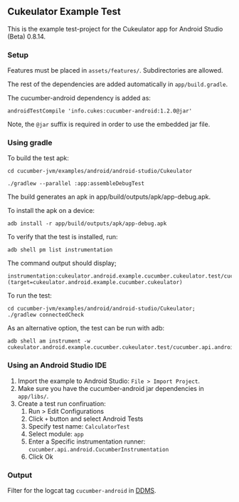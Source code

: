 ## Cukeulator Example Test
This is the example test-project for the Cukeulator app for Android Studio (Beta) 0.8.14.

### Setup
Features must be placed in `assets/features/`. Subdirectories are allowed.

The rest of the dependencies are added automatically in `app/build.gradle`.

The cucumber-android dependency is added as:

```
androidTestCompile 'info.cukes:cucumber-android:1.2.0@jar'
```

Note, the `@jar` suffix is required in order to use the embedded jar file.

### Using gradle

To build the test apk:

```
cd cucumber-jvm/examples/android/android-studio/Cukeulator

./gradlew --parallel :app:assembleDebugTest
```

The build generates an apk in app/build/outputs/apk/app-debug.apk.

To install the apk on a device:

```
adb install -r app/build/outputs/apk/app-debug.apk
```

To verify that the test is installed, run:

```
adb shell pm list instrumentation
```

The command output should display;

```
instrumentation:cukeulator.android.example.cucumber.cukeulator.test/cucumber.api.android.CucumberInstrumentation (target=cukeulator.android.example.cucumber.cukeulator)
```

To run the test:

```
cd cucumber-jvm/examples/android/android-studio/Cukeulator;
./gradlew connectedCheck
```

As an alternative option, the test can be run with adb:

```
adb shell am instrument -w cukeulator.android.example.cucumber.cukeulator.test/cucumber.api.android.CucumberInstrumentation
```

### Using an Android Studio IDE
1. Import the example to Android Studio: `File > Import Project`.
2. Make sure you have the cucumber-android jar dependencies in `app/libs/`.
3. Create a test run confiruation:
    1.  Run > Edit Configurations
    2. Click `+` button and select Android Tests
    3. Specify test name: `CalculatorTest`
    4. Select module: `app`
    5. Enter a Specific instrumentation runner: `cucumber.api.android.CucumberInstrumentation`
    6. Click Ok

### Output
Filter for the logcat tag `cucumber-android` in [DDMS](https://developer.android.com/tools/debugging/ddms.html).

